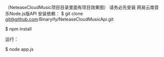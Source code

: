 （NeteaseCloudMusic项目目录里面有项目效果图）
请务必先安装 网易云南音乐Node.js版API
安装依赖：
$ git clone git@github.com:Binaryify/NeteaseCloudMusicApi.git

$ npm install

运行：

$ node app.js



